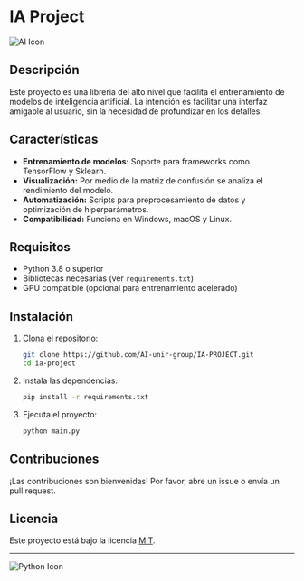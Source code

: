 # IA Project

![AI Icon](https://img.icons8.com/ios-filled/50/000000/artificial-intelligence.png)

## Descripción

Este proyecto es una libreria del alto nivel que facilita el entrenamiento de modelos de inteligencia artificial.
La intención es facilitar una interfaz amigable al usuario, sin la necesidad de profundizar en los detalles.

## Características

- **Entrenamiento de modelos:** Soporte para frameworks como TensorFlow y Sklearn.  
- **Visualización:** Por medio de la matriz de confusión se analiza el rendimiento del modelo.  
- **Automatización:** Scripts para preprocesamiento de datos y optimización de hiperparámetros.  
- **Compatibilidad:** Funciona en Windows, macOS y Linux.  

## Requisitos

- Python 3.8 o superior  
- Bibliotecas necesarias (ver `requirements.txt`)  
- GPU compatible (opcional para entrenamiento acelerado)  

## Instalación

1. Clona el repositorio:  

    ```bash
    git clone https://github.com/AI-unir-group/IA-PROJECT.git
    cd ia-project
    ```

2. Instala las dependencias:  

    ```bash
    pip install -r requirements.txt
    ```

3. Ejecuta el proyecto:  

    ```bash
    python main.py
    
    ```

## Contribuciones

¡Las contribuciones son bienvenidas! Por favor, abre un issue o envía un pull request.

## Licencia

Este proyecto está bajo la licencia [MIT](LICENSE).

---

![Python Icon](https://img.icons8.com/ios-filled/50/000000/python.png)  